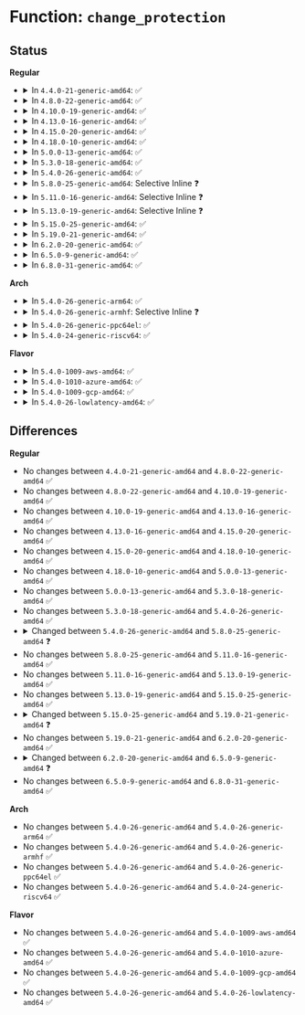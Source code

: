 # Function: <code>change_protection</code>

## Status
<b>Regular</b>
<ul>
<li>
<details>
<summary>In <code>4.4.0-21-generic-amd64</code>: ✅</summary>

```c
long unsigned int change_protection(struct vm_area_struct * vma, long unsigned int start, long unsigned int end, pgprot_t newprot, int dirty_accountable, int prot_numa)
```

```json
{
  "name": "change_protection",
  "collision_type": "Unique Global",
  "inline_type": "No",
  "funcs": [
    {
      "addr": 18446744071580716160,
      "name": "change_protection",
      "external": true,
      "loc": "mm/mprotect.c:243",
      "file": "mm/mprotect.c",
      "inline": "seen, unknown",
      "caller_inline": [],
      "caller_func": [
        "mm/mprotect.c:mprotect_fixup",
        "mm/mempolicy.c:change_prot_numa"
      ]
    }
  ],
  "symbols": [
    {
      "addr": 18446744071580716160,
      "name": "change_protection",
      "section": ".text",
      "bind": "STB_GLOBAL",
      "size": 29
    }
  ]
}
```
</details>
</li>
<li>
<details>
<summary>In <code>4.8.0-22-generic-amd64</code>: ✅</summary>

```c
long unsigned int change_protection(struct vm_area_struct * vma, long unsigned int start, long unsigned int end, pgprot_t newprot, int dirty_accountable, int prot_numa)
```

```json
{
  "name": "change_protection",
  "collision_type": "Unique Global",
  "inline_type": "No",
  "funcs": [
    {
      "addr": 18446744071580831552,
      "name": "change_protection",
      "external": true,
      "loc": "mm/mprotect.c:247",
      "file": "mm/mprotect.c",
      "inline": "seen, unknown",
      "caller_inline": [],
      "caller_func": [
        "mm/mprotect.c:mprotect_fixup",
        "mm/mempolicy.c:change_prot_numa"
      ]
    }
  ],
  "symbols": [
    {
      "addr": 18446744071580831552,
      "name": "change_protection",
      "section": ".text",
      "bind": "STB_GLOBAL",
      "size": 29
    }
  ]
}
```
</details>
</li>
<li>
<details>
<summary>In <code>4.10.0-19-generic-amd64</code>: ✅</summary>

```c
long unsigned int change_protection(struct vm_area_struct * vma, long unsigned int start, long unsigned int end, pgprot_t newprot, int dirty_accountable, int prot_numa)
```

```json
{
  "name": "change_protection",
  "collision_type": "Unique Global",
  "inline_type": "No",
  "funcs": [
    {
      "addr": 18446744071580897168,
      "name": "change_protection",
      "external": true,
      "loc": "mm/mprotect.c:261",
      "file": "mm/mprotect.c",
      "inline": "seen, unknown",
      "caller_inline": [],
      "caller_func": [
        "mm/mprotect.c:mprotect_fixup",
        "mm/mempolicy.c:change_prot_numa"
      ]
    }
  ],
  "symbols": [
    {
      "addr": 18446744071580897168,
      "name": "change_protection",
      "section": ".text",
      "bind": "STB_GLOBAL",
      "size": 29
    }
  ]
}
```
</details>
</li>
<li>
<details>
<summary>In <code>4.13.0-16-generic-amd64</code>: ✅</summary>

```c
long unsigned int change_protection(struct vm_area_struct * vma, long unsigned int start, long unsigned int end, pgprot_t newprot, int dirty_accountable, int prot_numa)
```

```json
{
  "name": "change_protection",
  "collision_type": "Unique Global",
  "inline_type": "No",
  "funcs": [
    {
      "addr": 18446744071580941760,
      "name": "change_protection",
      "external": true,
      "loc": "mm/mprotect.c:264",
      "file": "mm/mprotect.c",
      "inline": "seen, unknown",
      "caller_inline": [],
      "caller_func": [
        "mm/mprotect.c:mprotect_fixup",
        "mm/mempolicy.c:change_prot_numa"
      ]
    }
  ],
  "symbols": [
    {
      "addr": 18446744071580941760,
      "name": "change_protection",
      "section": ".text",
      "bind": "STB_GLOBAL",
      "size": 29
    }
  ]
}
```
</details>
</li>
<li>
<details>
<summary>In <code>4.15.0-20-generic-amd64</code>: ✅</summary>

```c
long unsigned int change_protection(struct vm_area_struct * vma, long unsigned int start, long unsigned int end, pgprot_t newprot, int dirty_accountable, int prot_numa)
```

```json
{
  "name": "change_protection",
  "collision_type": "Unique Global",
  "inline_type": "No",
  "funcs": [
    {
      "addr": 18446744071581042016,
      "name": "change_protection",
      "external": true,
      "loc": "mm/mprotect.c:281",
      "file": "mm/mprotect.c",
      "inline": "seen, unknown",
      "caller_inline": [],
      "caller_func": [
        "mm/mprotect.c:mprotect_fixup",
        "mm/mempolicy.c:change_prot_numa"
      ]
    }
  ],
  "symbols": [
    {
      "addr": 18446744071581042016,
      "name": "change_protection",
      "section": ".text",
      "bind": "STB_GLOBAL",
      "size": 29
    }
  ]
}
```
</details>
</li>
<li>
<details>
<summary>In <code>4.18.0-10-generic-amd64</code>: ✅</summary>

```c
long unsigned int change_protection(struct vm_area_struct * vma, long unsigned int start, long unsigned int end, pgprot_t newprot, int dirty_accountable, int prot_numa)
```

```json
{
  "name": "change_protection",
  "collision_type": "Unique Global",
  "inline_type": "No",
  "funcs": [
    {
      "addr": 18446744071581178208,
      "name": "change_protection",
      "external": true,
      "loc": "mm/mprotect.c:295",
      "file": "mm/mprotect.c",
      "inline": "seen, unknown",
      "caller_inline": [],
      "caller_func": [
        "mm/mprotect.c:mprotect_fixup",
        "mm/mempolicy.c:change_prot_numa"
      ]
    }
  ],
  "symbols": [
    {
      "addr": 18446744071581178208,
      "name": "change_protection",
      "section": ".text",
      "bind": "STB_GLOBAL",
      "size": 1470
    }
  ]
}
```
</details>
</li>
<li>
<details>
<summary>In <code>5.0.0-13-generic-amd64</code>: ✅</summary>

```c
long unsigned int change_protection(struct vm_area_struct * vma, long unsigned int start, long unsigned int end, pgprot_t newprot, int dirty_accountable, int prot_numa)
```

```json
{
  "name": "change_protection",
  "collision_type": "Unique Global",
  "inline_type": "No",
  "funcs": [
    {
      "addr": 18446744071581261936,
      "name": "change_protection",
      "external": true,
      "loc": "mm/mprotect.c:296",
      "file": "mm/mprotect.c",
      "inline": "seen, unknown",
      "caller_inline": [],
      "caller_func": [
        "mm/mprotect.c:mprotect_fixup",
        "mm/mempolicy.c:change_prot_numa"
      ]
    }
  ],
  "symbols": [
    {
      "addr": 18446744071581261936,
      "name": "change_protection",
      "section": ".text",
      "bind": "STB_GLOBAL",
      "size": 29
    }
  ]
}
```
</details>
</li>
<li>
<details>
<summary>In <code>5.3.0-18-generic-amd64</code>: ✅</summary>

```c
long unsigned int change_protection(struct vm_area_struct * vma, long unsigned int start, long unsigned int end, pgprot_t newprot, int dirty_accountable, int prot_numa)
```

```json
{
  "name": "change_protection",
  "collision_type": "Unique Global",
  "inline_type": "No",
  "funcs": [
    {
      "addr": 18446744071581336512,
      "name": "change_protection",
      "external": true,
      "loc": "mm/mprotect.c:297",
      "file": "mm/mprotect.c",
      "inline": "seen, unknown",
      "caller_inline": [],
      "caller_func": [
        "mm/mprotect.c:mprotect_fixup",
        "mm/mempolicy.c:change_prot_numa"
      ]
    }
  ],
  "symbols": [
    {
      "addr": 18446744071581336512,
      "name": "change_protection",
      "section": ".text",
      "bind": "STB_GLOBAL",
      "size": 29
    }
  ]
}
```
</details>
</li>
<li>
<details>
<summary>In <code>5.4.0-26-generic-amd64</code>: ✅</summary>

```c
long unsigned int change_protection(struct vm_area_struct * vma, long unsigned int start, long unsigned int end, pgprot_t newprot, int dirty_accountable, int prot_numa)
```

```json
{
  "name": "change_protection",
  "collision_type": "Unique Global",
  "inline_type": "No",
  "funcs": [
    {
      "addr": 18446744071581395936,
      "name": "change_protection",
      "external": true,
      "loc": "mm/mprotect.c:331",
      "file": "mm/mprotect.c",
      "inline": "seen, unknown",
      "caller_inline": [],
      "caller_func": [
        "mm/mprotect.c:mprotect_fixup",
        "mm/mempolicy.c:change_prot_numa"
      ]
    }
  ],
  "symbols": [
    {
      "addr": 18446744071581395936,
      "name": "change_protection",
      "section": ".text",
      "bind": "STB_GLOBAL",
      "size": 29
    }
  ]
}
```
</details>
</li>
<li>
<details>
<summary>In <code>5.8.0-25-generic-amd64</code>: Selective Inline ❓</summary>

```c
long unsigned int change_protection(struct vm_area_struct * vma, long unsigned int start, long unsigned int end, pgprot_t newprot, long unsigned int cp_flags)
```

```json
{
  "name": "change_protection",
  "collision_type": "Unique Global",
  "inline_type": "Selective",
  "funcs": [
    {
      "addr": 18446744071581594000,
      "name": "change_protection",
      "external": true,
      "loc": "mm/mprotect.c:354",
      "file": "mm/mprotect.c",
      "inline": "not declared, inlined",
      "caller_inline": [],
      "caller_func": [
        "mm/mprotect.c:mprotect_fixup",
        "mm/mempolicy.c:change_prot_numa",
        "mm/userfaultfd.c:mwriteprotect_range"
      ]
    }
  ],
  "symbols": [
    {
      "addr": 18446744071581594000,
      "name": "change_protection",
      "section": ".text",
      "bind": "STB_GLOBAL",
      "size": 43
    }
  ]
}
```
</details>
</li>
<li>
<details>
<summary>In <code>5.11.0-16-generic-amd64</code>: Selective Inline ❓</summary>

```c
long unsigned int change_protection(struct vm_area_struct * vma, long unsigned int start, long unsigned int end, pgprot_t newprot, long unsigned int cp_flags)
```

```json
{
  "name": "change_protection",
  "collision_type": "Unique Global",
  "inline_type": "Selective",
  "funcs": [
    {
      "addr": 18446744071581640016,
      "name": "change_protection",
      "external": true,
      "loc": "mm/mprotect.c:354",
      "file": "mm/mprotect.c",
      "inline": "not declared, inlined",
      "caller_inline": [],
      "caller_func": [
        "mm/mprotect.c:mprotect_fixup",
        "mm/mempolicy.c:change_prot_numa",
        "mm/userfaultfd.c:mwriteprotect_range"
      ]
    }
  ],
  "symbols": [
    {
      "addr": 18446744071581640016,
      "name": "change_protection",
      "section": ".text",
      "bind": "STB_GLOBAL",
      "size": 43
    }
  ]
}
```
</details>
</li>
<li>
<details>
<summary>In <code>5.13.0-19-generic-amd64</code>: Selective Inline ❓</summary>

```c
long unsigned int change_protection(struct vm_area_struct * vma, long unsigned int start, long unsigned int end, pgprot_t newprot, long unsigned int cp_flags)
```

```json
{
  "name": "change_protection",
  "collision_type": "Unique Global",
  "inline_type": "Selective",
  "funcs": [
    {
      "addr": 18446744071581661584,
      "name": "change_protection",
      "external": true,
      "loc": "mm/mprotect.c:354",
      "file": "mm/mprotect.c",
      "inline": "not declared, inlined",
      "caller_inline": [],
      "caller_func": [
        "mm/mprotect.c:mprotect_fixup",
        "mm/mempolicy.c:change_prot_numa",
        "mm/userfaultfd.c:mwriteprotect_range"
      ]
    }
  ],
  "symbols": [
    {
      "addr": 18446744071581661584,
      "name": "change_protection",
      "section": ".text",
      "bind": "STB_GLOBAL",
      "size": 43
    }
  ]
}
```
</details>
</li>
<li>
<details>
<summary>In <code>5.15.0-25-generic-amd64</code>: ✅</summary>

```c
long unsigned int change_protection(struct vm_area_struct * vma, long unsigned int start, long unsigned int end, pgprot_t newprot, long unsigned int cp_flags)
```

```json
{
  "name": "change_protection",
  "collision_type": "Unique Global",
  "inline_type": "No",
  "funcs": [
    {
      "addr": 18446744071581929952,
      "name": "change_protection",
      "external": true,
      "loc": "mm/mprotect.c:364",
      "file": "mm/mprotect.c",
      "inline": "seen, unknown",
      "caller_inline": [],
      "caller_func": [
        "mm/mprotect.c:mprotect_fixup",
        "mm/mempolicy.c:change_prot_numa",
        "mm/userfaultfd.c:mwriteprotect_range"
      ]
    }
  ],
  "symbols": [
    {
      "addr": 18446744071581929952,
      "name": "change_protection",
      "section": ".text",
      "bind": "STB_GLOBAL",
      "size": 43
    }
  ]
}
```
</details>
</li>
<li>
<details>
<summary>In <code>5.19.0-21-generic-amd64</code>: ✅</summary>

```c
long unsigned int change_protection(struct mmu_gather * tlb, struct vm_area_struct * vma, long unsigned int start, long unsigned int end, pgprot_t newprot, long unsigned int cp_flags)
```

```json
{
  "name": "change_protection",
  "collision_type": "Unique Global",
  "inline_type": "No",
  "funcs": [
    {
      "addr": 18446744071582338560,
      "name": "change_protection",
      "external": true,
      "loc": "mm/mprotect.c:454",
      "file": "mm/mprotect.c",
      "inline": "seen, unknown",
      "caller_inline": [],
      "caller_func": [
        "mm/mprotect.c:mprotect_fixup",
        "mm/mempolicy.c:change_prot_numa",
        "mm/userfaultfd.c:uffd_wp_range"
      ]
    }
  ],
  "symbols": [
    {
      "addr": 18446744071582338560,
      "name": "change_protection",
      "section": ".text",
      "bind": "STB_GLOBAL",
      "size": 110
    }
  ]
}
```
</details>
</li>
<li>
<details>
<summary>In <code>6.2.0-20-generic-amd64</code>: ✅</summary>

```c
long unsigned int change_protection(struct mmu_gather * tlb, struct vm_area_struct * vma, long unsigned int start, long unsigned int end, pgprot_t newprot, long unsigned int cp_flags)
```

```json
{
  "name": "change_protection",
  "collision_type": "Unique Global",
  "inline_type": "No",
  "funcs": [
    {
      "addr": 18446744071582839568,
      "name": "change_protection",
      "external": true,
      "loc": "mm/mprotect.c:510",
      "file": "mm/mprotect.c",
      "inline": "seen, unknown",
      "caller_inline": [],
      "caller_func": [
        "mm/mprotect.c:mprotect_fixup",
        "mm/mempolicy.c:change_prot_numa",
        "mm/userfaultfd.c:uffd_wp_range"
      ]
    }
  ],
  "symbols": [
    {
      "addr": 18446744071582839568,
      "name": "change_protection",
      "section": ".text",
      "bind": "STB_GLOBAL",
      "size": 110
    }
  ]
}
```
</details>
</li>
<li>
<details>
<summary>In <code>6.5.0-9-generic-amd64</code>: ✅</summary>

```c
long int change_protection(struct mmu_gather * tlb, struct vm_area_struct * vma, long unsigned int start, long unsigned int end, long unsigned int cp_flags)
```

```json
{
  "name": "change_protection",
  "collision_type": "Unique Global",
  "inline_type": "No",
  "funcs": [
    {
      "addr": 18446744071583055008,
      "name": "change_protection",
      "external": true,
      "loc": "mm/mprotect.c:513",
      "file": "mm/mprotect.c",
      "inline": "seen, unknown",
      "caller_inline": [],
      "caller_func": [
        "mm/mprotect.c:mprotect_fixup",
        "mm/mempolicy.c:change_prot_numa",
        "mm/userfaultfd.c:uffd_wp_range"
      ]
    }
  ],
  "symbols": [
    {
      "addr": 18446744071583055008,
      "name": "change_protection",
      "section": ".text",
      "bind": "STB_GLOBAL",
      "size": 124
    }
  ]
}
```
</details>
</li>
<li>
<details>
<summary>In <code>6.8.0-31-generic-amd64</code>: ✅</summary>

```c
long int change_protection(struct mmu_gather * tlb, struct vm_area_struct * vma, long unsigned int start, long unsigned int end, long unsigned int cp_flags)
```

```json
{
  "name": "change_protection",
  "collision_type": "Unique Global",
  "inline_type": "No",
  "funcs": [
    {
      "addr": 18446744071583236592,
      "name": "change_protection",
      "external": true,
      "loc": "mm/mprotect.c:515",
      "file": "mm/mprotect.c",
      "inline": "seen, unknown",
      "caller_inline": [],
      "caller_func": [
        "mm/mprotect.c:mprotect_fixup",
        "mm/mempolicy.c:change_prot_numa",
        "mm/userfaultfd.c:uffd_wp_range"
      ]
    }
  ],
  "symbols": [
    {
      "addr": 18446744071583236592,
      "name": "change_protection",
      "section": ".text",
      "bind": "STB_GLOBAL",
      "size": 124
    }
  ]
}
```
</details>
</li>
</ul>
<b>Arch</b>
<ul>
<li>
<details>
<summary>In <code>5.4.0-26-generic-arm64</code>: ✅</summary>

```c
long unsigned int change_protection(struct vm_area_struct * vma, long unsigned int start, long unsigned int end, pgprot_t newprot, int dirty_accountable, int prot_numa)
```

```json
{
  "name": "change_protection",
  "collision_type": "Unique Global",
  "inline_type": "No",
  "funcs": [
    {
      "addr": 18446603336492799728,
      "name": "change_protection",
      "external": true,
      "loc": "mm/mprotect.c:331",
      "file": "mm/mprotect.c",
      "inline": "seen, unknown",
      "caller_inline": [],
      "caller_func": [
        "mm/mprotect.c:mprotect_fixup",
        "mm/mempolicy.c:change_prot_numa"
      ]
    }
  ],
  "symbols": [
    {
      "addr": 18446603336492799728,
      "name": "change_protection",
      "section": ".text",
      "bind": "STB_GLOBAL",
      "size": 148
    }
  ]
}
```
</details>
</li>
<li>
<details>
<summary>In <code>5.4.0-26-generic-armhf</code>: Selective Inline ❓</summary>

```c
long unsigned int change_protection(struct vm_area_struct * vma, long unsigned int start, long unsigned int end, pgprot_t newprot, int dirty_accountable, int prot_numa)
```

```json
{
  "name": "change_protection",
  "collision_type": "Unique Global",
  "inline_type": "Selective",
  "funcs": [
    {
      "addr": 3226613716,
      "name": "change_protection",
      "external": true,
      "loc": "mm/mprotect.c:331",
      "file": "mm/mprotect.c",
      "inline": "not declared, inlined",
      "caller_inline": [
        "mm/mprotect.c:mprotect_fixup"
      ],
      "caller_func": []
    }
  ],
  "symbols": [
    {
      "addr": 3226613396,
      "name": "change_protection",
      "section": ".text",
      "bind": "STB_GLOBAL",
      "size": 52
    }
  ]
}
```
</details>
</li>
<li>
<details>
<summary>In <code>5.4.0-26-generic-ppc64el</code>: ✅</summary>

```c
long unsigned int change_protection(struct vm_area_struct * vma, long unsigned int start, long unsigned int end, pgprot_t newprot, int dirty_accountable, int prot_numa)
```

```json
{
  "name": "change_protection",
  "collision_type": "Unique Global",
  "inline_type": "No",
  "funcs": [
    {
      "addr": 13835058055286172656,
      "name": "change_protection",
      "external": true,
      "loc": "mm/mprotect.c:331",
      "file": "mm/mprotect.c",
      "inline": "seen, unknown",
      "caller_inline": [],
      "caller_func": [
        "mm/mprotect.c:mprotect_fixup",
        "mm/mempolicy.c:change_prot_numa"
      ]
    }
  ],
  "symbols": [
    {
      "addr": 13835058055286172656,
      "name": "change_protection",
      "section": ".text",
      "bind": "STB_GLOBAL",
      "size": 68
    }
  ]
}
```
</details>
</li>
<li>
<details>
<summary>In <code>5.4.0-24-generic-riscv64</code>: ✅</summary>

```c
long unsigned int change_protection(struct vm_area_struct * vma, long unsigned int start, long unsigned int end, pgprot_t newprot, int dirty_accountable, int prot_numa)
```

```json
{
  "name": "change_protection",
  "collision_type": "Unique Global",
  "inline_type": "No",
  "funcs": [
    {
      "addr": 18446743936272766208,
      "name": "change_protection",
      "external": true,
      "loc": "mm/mprotect.c:331",
      "file": "mm/mprotect.c",
      "inline": "seen, unknown",
      "caller_inline": [],
      "caller_func": [
        "mm/mprotect.c:mprotect_fixup"
      ]
    }
  ],
  "symbols": [
    {
      "addr": 18446743936272766208,
      "name": "change_protection",
      "section": ".text",
      "bind": "STB_GLOBAL",
      "size": 110
    }
  ]
}
```
</details>
</li>
</ul>
<b>Flavor</b>
<ul>
<li>
<details>
<summary>In <code>5.4.0-1009-aws-amd64</code>: ✅</summary>

```c
long unsigned int change_protection(struct vm_area_struct * vma, long unsigned int start, long unsigned int end, pgprot_t newprot, int dirty_accountable, int prot_numa)
```

```json
{
  "name": "change_protection",
  "collision_type": "Unique Global",
  "inline_type": "No",
  "funcs": [
    {
      "addr": 18446744071581364784,
      "name": "change_protection",
      "external": true,
      "loc": "mm/mprotect.c:331",
      "file": "mm/mprotect.c",
      "inline": "seen, unknown",
      "caller_inline": [],
      "caller_func": [
        "mm/mprotect.c:mprotect_fixup",
        "mm/mempolicy.c:change_prot_numa"
      ]
    }
  ],
  "symbols": [
    {
      "addr": 18446744071581364784,
      "name": "change_protection",
      "section": ".text",
      "bind": "STB_GLOBAL",
      "size": 29
    }
  ]
}
```
</details>
</li>
<li>
<details>
<summary>In <code>5.4.0-1010-azure-amd64</code>: ✅</summary>

```c
long unsigned int change_protection(struct vm_area_struct * vma, long unsigned int start, long unsigned int end, pgprot_t newprot, int dirty_accountable, int prot_numa)
```

```json
{
  "name": "change_protection",
  "collision_type": "Unique Global",
  "inline_type": "No",
  "funcs": [
    {
      "addr": 18446744071581308288,
      "name": "change_protection",
      "external": true,
      "loc": "mm/mprotect.c:331",
      "file": "mm/mprotect.c",
      "inline": "seen, unknown",
      "caller_inline": [],
      "caller_func": [
        "mm/mprotect.c:mprotect_fixup",
        "mm/mempolicy.c:change_prot_numa"
      ]
    }
  ],
  "symbols": [
    {
      "addr": 18446744071581308288,
      "name": "change_protection",
      "section": ".text",
      "bind": "STB_GLOBAL",
      "size": 29
    }
  ]
}
```
</details>
</li>
<li>
<details>
<summary>In <code>5.4.0-1009-gcp-amd64</code>: ✅</summary>

```c
long unsigned int change_protection(struct vm_area_struct * vma, long unsigned int start, long unsigned int end, pgprot_t newprot, int dirty_accountable, int prot_numa)
```

```json
{
  "name": "change_protection",
  "collision_type": "Unique Global",
  "inline_type": "No",
  "funcs": [
    {
      "addr": 18446744071581355984,
      "name": "change_protection",
      "external": true,
      "loc": "mm/mprotect.c:331",
      "file": "mm/mprotect.c",
      "inline": "seen, unknown",
      "caller_inline": [],
      "caller_func": [
        "mm/mprotect.c:mprotect_fixup",
        "mm/mempolicy.c:change_prot_numa"
      ]
    }
  ],
  "symbols": [
    {
      "addr": 18446744071581355984,
      "name": "change_protection",
      "section": ".text",
      "bind": "STB_GLOBAL",
      "size": 29
    }
  ]
}
```
</details>
</li>
<li>
<details>
<summary>In <code>5.4.0-26-lowlatency-amd64</code>: ✅</summary>

```c
long unsigned int change_protection(struct vm_area_struct * vma, long unsigned int start, long unsigned int end, pgprot_t newprot, int dirty_accountable, int prot_numa)
```

```json
{
  "name": "change_protection",
  "collision_type": "Unique Global",
  "inline_type": "No",
  "funcs": [
    {
      "addr": 18446744071581419904,
      "name": "change_protection",
      "external": true,
      "loc": "mm/mprotect.c:331",
      "file": "mm/mprotect.c",
      "inline": "seen, unknown",
      "caller_inline": [],
      "caller_func": [
        "mm/mprotect.c:mprotect_fixup",
        "mm/mempolicy.c:change_prot_numa"
      ]
    }
  ],
  "symbols": [
    {
      "addr": 18446744071581419904,
      "name": "change_protection",
      "section": ".text",
      "bind": "STB_GLOBAL",
      "size": 29
    }
  ]
}
```
</details>
</li>
</ul>

## Differences
<b>Regular</b>
<ul>
<li>
No changes between <code>4.4.0-21-generic-amd64</code> and <code>4.8.0-22-generic-amd64</code> ✅
</li>
<li>
No changes between <code>4.8.0-22-generic-amd64</code> and <code>4.10.0-19-generic-amd64</code> ✅
</li>
<li>
No changes between <code>4.10.0-19-generic-amd64</code> and <code>4.13.0-16-generic-amd64</code> ✅
</li>
<li>
No changes between <code>4.13.0-16-generic-amd64</code> and <code>4.15.0-20-generic-amd64</code> ✅
</li>
<li>
No changes between <code>4.15.0-20-generic-amd64</code> and <code>4.18.0-10-generic-amd64</code> ✅
</li>
<li>
No changes between <code>4.18.0-10-generic-amd64</code> and <code>5.0.0-13-generic-amd64</code> ✅
</li>
<li>
No changes between <code>5.0.0-13-generic-amd64</code> and <code>5.3.0-18-generic-amd64</code> ✅
</li>
<li>
No changes between <code>5.3.0-18-generic-amd64</code> and <code>5.4.0-26-generic-amd64</code> ✅
</li>
<li>
<details>
<summary>Changed between <code>5.4.0-26-generic-amd64</code> and <code>5.8.0-25-generic-amd64</code> ❓</summary>
<ul>
<li>
<b>Param added. </b>
<code>long unsigned int cp_flags</code>
</li>
<li>
<b>Param removed. </b>
<code>int dirty_accountable</code>
</li>
<li>
<b>Param removed. </b>
<code>int prot_numa</code>
</li>
</ul>
</details>
</li>
<li>
No changes between <code>5.8.0-25-generic-amd64</code> and <code>5.11.0-16-generic-amd64</code> ✅
</li>
<li>
No changes between <code>5.11.0-16-generic-amd64</code> and <code>5.13.0-19-generic-amd64</code> ✅
</li>
<li>
No changes between <code>5.13.0-19-generic-amd64</code> and <code>5.15.0-25-generic-amd64</code> ✅
</li>
<li>
<details>
<summary>Changed between <code>5.15.0-25-generic-amd64</code> and <code>5.19.0-21-generic-amd64</code> ❓</summary>
<ul>
<li>
<b>Param added. </b>
<code>struct mmu_gather * tlb</code>
</li>
<li>
<b>Param reordered. </b>
<code>vma, start, end, newprot, cp_flags</code> ➡️ <code>tlb, vma, start, end, newprot, cp_flags</code>
</li>
</ul>
</details>
</li>
<li>
No changes between <code>5.19.0-21-generic-amd64</code> and <code>6.2.0-20-generic-amd64</code> ✅
</li>
<li>
<details>
<summary>Changed between <code>6.2.0-20-generic-amd64</code> and <code>6.5.0-9-generic-amd64</code> ❓</summary>
<ul>
<li>
<b>Param removed. </b>
<code>pgprot_t newprot</code>
</li>
<li>
<b>Param reordered. </b>
<code>tlb, vma, start, end, newprot, cp_flags</code> ➡️ <code>tlb, vma, start, end, cp_flags</code>
</li>
<li>
<b>Return type changed. </b>
<code>long unsigned int</code> ➡️ <code>long int</code>
</li>
</ul>
</details>
</li>
<li>
No changes between <code>6.5.0-9-generic-amd64</code> and <code>6.8.0-31-generic-amd64</code> ✅
</li>
</ul>
<b>Arch</b>
<ul>
<li>
No changes between <code>5.4.0-26-generic-amd64</code> and <code>5.4.0-26-generic-arm64</code> ✅
</li>
<li>
No changes between <code>5.4.0-26-generic-amd64</code> and <code>5.4.0-26-generic-armhf</code> ✅
</li>
<li>
No changes between <code>5.4.0-26-generic-amd64</code> and <code>5.4.0-26-generic-ppc64el</code> ✅
</li>
<li>
No changes between <code>5.4.0-26-generic-amd64</code> and <code>5.4.0-24-generic-riscv64</code> ✅
</li>
</ul>
<b>Flavor</b>
<ul>
<li>
No changes between <code>5.4.0-26-generic-amd64</code> and <code>5.4.0-1009-aws-amd64</code> ✅
</li>
<li>
No changes between <code>5.4.0-26-generic-amd64</code> and <code>5.4.0-1010-azure-amd64</code> ✅
</li>
<li>
No changes between <code>5.4.0-26-generic-amd64</code> and <code>5.4.0-1009-gcp-amd64</code> ✅
</li>
<li>
No changes between <code>5.4.0-26-generic-amd64</code> and <code>5.4.0-26-lowlatency-amd64</code> ✅
</li>
</ul>
